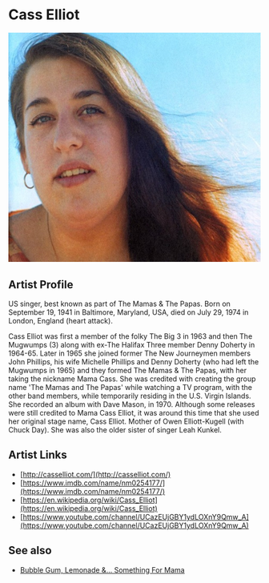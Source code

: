 # Cass Elliot

![](../../assets/artists/Cass_Elliot.png)

## Artist Profile

US singer, best known as part of The Mamas &amp; The Papas.
Born on September 19, 1941 in Baltimore, Maryland, USA, died on July 29, 1974 in London, England (heart attack).

Cass Elliot was first a member of the folky The Big 3 in 1963 and then The Mugwumps (3) along with ex-The Halifax Three member Denny Doherty in 1964-65.
Later in 1965 she joined former The New Journeymen members John Phillips, his wife Michelle Phillips and Denny Doherty (who had left the Mugwumps in 1965) and they formed The Mamas &amp; The Papas, with her taking the nickname Mama Cass.
She was credited with creating the group name 'The Mamas and The Papas' while watching a TV program, with the other band members, while temporarily residing in the U.S. Virgin Islands.
She recorded an album with Dave Mason, in 1970.
Although some releases were still credited to Mama Cass Elliot, it was around this time that she used her original stage name, Cass Elliot.
Mother of Owen Elliott-Kugell (with Chuck Day). She was also the older sister of singer Leah Kunkel.

## Artist Links

- [http://casselliot.com/](http://casselliot.com/)
- [https://www.imdb.com/name/nm0254177/](https://www.imdb.com/name/nm0254177/)
- [https://en.wikipedia.org/wiki/Cass_Elliot](https://en.wikipedia.org/wiki/Cass_Elliot)
- [https://www.youtube.com/channel/UCazEUjGBY1ydLOXnY9Qmw_A](https://www.youtube.com/channel/UCazEUjGBY1ydLOXnY9Qmw_A)


## See also

- [Bubble Gum, Lemonade &... Something For Mama](Bubble_Gum__Lemonade_and_Something_For_Mama.md)
